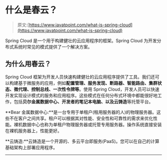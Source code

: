 # 什么是春云？

> 原文:[https://www.javatpoint.com/what-is-spring-cloud](https://www.javatpoint.com/what-is-spring-cloud)

Spring Cloud 是一个用于构建健壮的云应用程序的框架。Spring Cloud 为开发分布式系统时常见的模式提供了一个解决方案。

## 为什么用春云？

Spring Cloud 框架为开发人员快速构建健壮的云应用程序提供了工具。我们还可以构建基于微服务的应用，例如**配置管理、服务发现、断路器、智能路由、集群状态、微代理、控制总线、一次性令牌等**。使用 Spring Cloud，开发人员可以快速开发实现设计模式的服务和应用程序。这些模式在任何分布式环境中都能很好地工作，包括**贝尔金属数据中心、开发者的笔记本电脑、**以及**云铸造**等托管平台。

**Bear 金属数据中心:**是一台专用于单租户(租用服务器的人)的物理服务器。这些不在客户之间共享。租户可以根据其对性能、安全性和可靠性的需求来优化性能。裸机数据中心也称为单租户物理服务器或托管专用服务器。操作系统直接安装在裸机服务器上，性能更好。

**云铸造:**云铸造是一个开源的、多云平台即服务(PaaS)。您可以在自己的计算基础架构上部署应用程序。

* * *